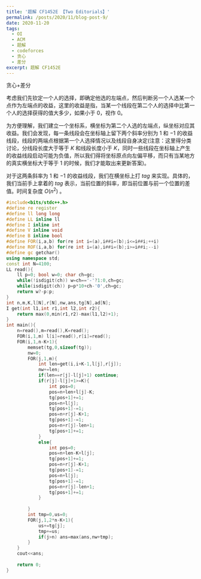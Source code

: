 ```yaml
---
title: '题解 CF1452E 【Two Editorials】'
permalink: /posts/2020/11/blog-post-9/
date: 2020-11-20
tags:
  - OI
  - ACM
  - 题解
  - codeforces
  - 贪心
  - 差分
excerpt: 题解 CF1452E
---
```


贪心+差分

考虑我们先钦定一个人的选择，即确定他选的左端点，然后判断另一个人选某一个点作为左端点的收益，这里的收益是指，当某一个线段在第二个人的选择中比第一个人的选择获得的值大多少，如果小于 $0$，视作 $0$。

为方便理解，我们建立一个坐标系，横坐标为第二个人选的左端点，纵坐标对应其收益。我们会发现，每一条线段会在坐标轴上留下两个斜率分别为 $1$ 和 $-1$ 的收益线段，线段的两端点根据第一个人选择情况以及线段自身决定(注意：这里得分类讨论，分线段长度大于等于 $K$ 和线段长度小于 $K$，同时一些线段在坐标轴上产生的收益线段启动可能为负值，所以我们得将坐标原点向左偏平移，而只有当某地方的真实横坐标大于等于 $1$ 的时候，我们才能取出来更新答案)。

对于这两条斜率为 $1$ 和 $-1$ 的收益线段，我们在横坐标上打 $tag$ 来实现。具体的，我们当前手上拿着的 $tag$ 表示，当前位置的斜率，即当前位置与前一个位置的差值。时间复杂度 $O(n^2)$ 。

```cpp
#include<bits/stdc++.h>
#define re register
#define ll long long
#define LL inline ll
#define I inline int
#define V inline void
#define B inline bool
#define FOR(i,a,b) for(re int i=(a),i##i=(b);i<=i##i;++i)
#define ROF(i,a,b) for(re int i=(a),i##i=(b);i>=i##i;--i)
#define gc getchar()
using namespace std;
const int N=4100;
LL read(){
	ll p=0; bool w=0; char ch=gc;
	while(!isdigit(ch)) w=ch=='-'?1:0,ch=gc;
	while(isdigit(ch)) p=p*10+ch-'0',ch=gc;
	return w?-p:p;
}
int n,m,K,l[N],r[N],nw,ans,tg[N],ad[N];
I get(int l1,int r1,int l2,int r2){	
	return max(0,min(r1,r2)-max(l1,l2)+1);
}
int main(){
	n=read(),m=read(),K=read();
	FOR(i,1,m) l[i]=read(),r[i]=read();
	FOR(i,1,n-K+1){
		memset(tg,0,sizeof(tg));
		nw=0;
		FOR(j,1,m){
			int len=get(i,i+K-1,l[j],r[j]);
			nw+=len;
			if(len==r[j]-l[j]+1) continue;
			if(r[j]-l[j]+1>=K){
				int pos=0;
				pos=n+len+l[j]-K;
				tg[pos+1]+=1;
				pos=n+l[j];
				tg[pos+1]-=1;
				pos=n+r[j]-K+1;
				tg[pos+1]-=1;
				pos=n+r[j]-len+1;
				tg[pos+1]+=1;
			}
			else{
				int pos=0;
				pos=n+len-K+l[j];
				tg[pos+1]+=1;
				pos=n+r[j]-K+1;
				tg[pos+1]-=1;
				pos=n+l[j];
				tg[pos+1]-=1;
				pos=n+r[j]-len+1;
				tg[pos+1]+=1;
			}
			
		}
		int tmp=0,us=0;
		FOR(j,1,2*n-K+1){
			us+=tg[j];
			tmp+=us;
			if(j>n) ans=max(ans,nw+tmp);
		}
	}
	cout<<ans;
	
	return 0;
}
```
